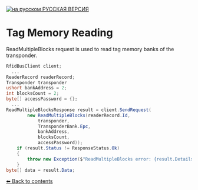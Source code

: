 [![на русском](http://rfidcenter.ru/img/flag-ru.svg) РУССКАЯ ВЕРСИЯ](README.md)

Tag Memory Reading
====================================

ReadMultipleBlocks request is used to read tag memory banks of the transponder.

```cs
RfidBusClient client;
  ...
ReaderRecord readerRecord;
Transponder transponder
ushort bankAddress = 2;
int blocksCount = 2;
byte[] accessPassword = {};
  ...
ReadMultipleBlocksResponse result = client.SendRequest(
        new ReadMultipleBlocks(readerRecord.Id,
            transponder,
            TransponderBank.Epc,
            bankAddress,
            blocksCount,
            accessPassword));
    if (result.Status != ResponseStatus.Ok)
    {
        throw new Exception($"ReadMultipleBlocks error: {result.Details}");
    }
byte[] data = result.Data;
```

[⬅ Back to contents](../README_EN.md)